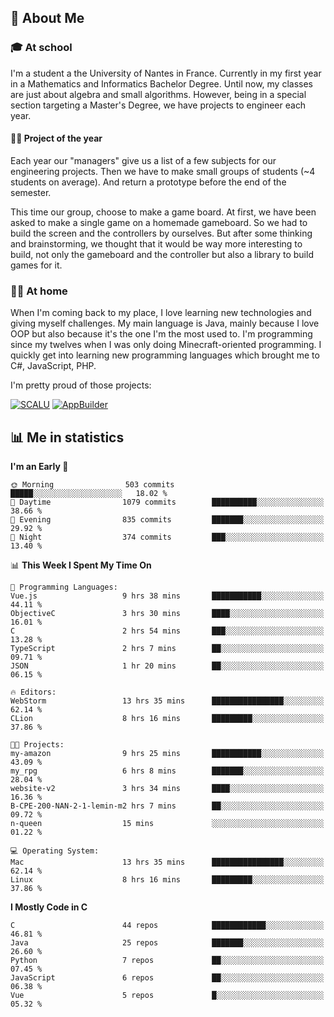 ## 👀 About Me

### 🎓 At school

I'm a student a the University of Nantes in France. Currently in my first year in a Mathematics and Informatics Bachelor Degree. Until now, my classes are just about algebra and small algorithms. However, being in a special section targeting a Master's Degree, we have projects to engineer each year. 

#### 🔧🔬 Project of the year

Each year our "managers" give us a list of a few subjects for our engineering projects. Then we have to make small groups of students (~4 students on average). And return a prototype before the end of the semester.

This time our group, choose to make a game board. At first, we have been asked to make a single game on a homemade gameboard. So we had to build the screen and the controllers by ourselves. 
But after some thinking and brainstorming, we thought that it would be way more interesting to build, not only the gameboard and the controller but also a library to build games for it.

### 👨‍💻 At home

When I'm coming back to my place, I love learning new technologies and giving myself challenges. My main language is Java, mainly because I love OOP but also because it's the one I'm the most used to. I'm programming since my twelves when I was only doing Minecraft-oriented programming.  I quickly get into learning new programming languages which brought me to C#, JavaScript, PHP. 

I'm pretty proud of those projects:

[![SCALU](https://github-readme-stats.vercel.app/api/pin?username=renardfute&repo=SCALU)](https://github.com/renardfute/scalu)
[![AppBuilder](https://github-readme-stats.vercel.app/api/pin?username=pulsedev2&repo=AppBuilder)](https://github.com/pulsedev2/AppBuilder)

## 📊 Me in statistics
<!--START_SECTION:waka-->
**I'm an Early 🐤** 

```text
🌞 Morning                503 commits         █████░░░░░░░░░░░░░░░░░░░░   18.02 % 
🌆 Daytime                1079 commits        ██████████░░░░░░░░░░░░░░░   38.66 % 
🌃 Evening                835 commits         ███████░░░░░░░░░░░░░░░░░░   29.92 % 
🌙 Night                  374 commits         ███░░░░░░░░░░░░░░░░░░░░░░   13.40 % 
```


📊 **This Week I Spent My Time On** 

```text
💬 Programming Languages: 
Vue.js                   9 hrs 38 mins       ███████████░░░░░░░░░░░░░░   44.11 % 
ObjectiveC               3 hrs 30 mins       ████░░░░░░░░░░░░░░░░░░░░░   16.01 % 
C                        2 hrs 54 mins       ███░░░░░░░░░░░░░░░░░░░░░░   13.28 % 
TypeScript               2 hrs 7 mins        ██░░░░░░░░░░░░░░░░░░░░░░░   09.71 % 
JSON                     1 hr 20 mins        ██░░░░░░░░░░░░░░░░░░░░░░░   06.15 % 

🔥 Editors: 
WebStorm                 13 hrs 35 mins      ████████████████░░░░░░░░░   62.14 % 
CLion                    8 hrs 16 mins       █████████░░░░░░░░░░░░░░░░   37.86 % 

🐱‍💻 Projects: 
my-amazon                9 hrs 25 mins       ███████████░░░░░░░░░░░░░░   43.09 % 
my_rpg                   6 hrs 8 mins        ███████░░░░░░░░░░░░░░░░░░   28.04 % 
website-v2               3 hrs 34 mins       ████░░░░░░░░░░░░░░░░░░░░░   16.36 % 
B-CPE-200-NAN-2-1-lemin-m2 hrs 7 mins        ██░░░░░░░░░░░░░░░░░░░░░░░   09.72 % 
n-queen                  15 mins             ░░░░░░░░░░░░░░░░░░░░░░░░░   01.22 % 

💻 Operating System: 
Mac                      13 hrs 35 mins      ████████████████░░░░░░░░░   62.14 % 
Linux                    8 hrs 16 mins       █████████░░░░░░░░░░░░░░░░   37.86 % 
```

**I Mostly Code in C** 

```text
C                        44 repos            ████████████░░░░░░░░░░░░░   46.81 % 
Java                     25 repos            ███████░░░░░░░░░░░░░░░░░░   26.60 % 
Python                   7 repos             ██░░░░░░░░░░░░░░░░░░░░░░░   07.45 % 
JavaScript               6 repos             ██░░░░░░░░░░░░░░░░░░░░░░░   06.38 % 
Vue                      5 repos             █░░░░░░░░░░░░░░░░░░░░░░░░   05.32 % 
```




<!--END_SECTION:waka-->
